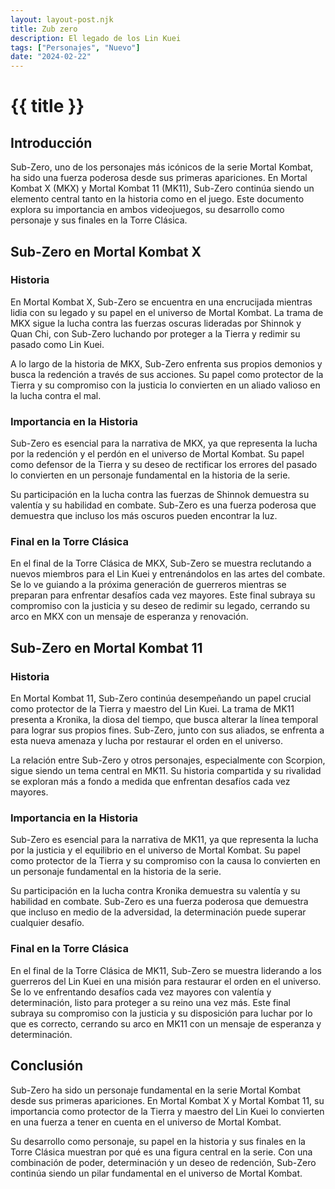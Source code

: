 ```yaml
---
layout: layout-post.njk
title: Zub zero
description: El legado de los Lin Kuei
tags: ["Personajes", "Nuevo"]
date: "2024-02-22"
---
```

# {{ title }}


## Introducción

Sub-Zero, uno de los personajes más icónicos de la serie Mortal Kombat, ha sido una fuerza poderosa desde sus primeras apariciones. En Mortal Kombat X (MKX) y Mortal Kombat 11 (MK11), Sub-Zero continúa siendo un elemento central tanto en la historia como en el juego. Este documento explora su importancia en ambos videojuegos, su desarrollo como personaje y sus finales en la Torre Clásica.

## Sub-Zero en Mortal Kombat X

### Historia

En Mortal Kombat X, Sub-Zero se encuentra en una encrucijada mientras lidia con su legado y su papel en el universo de Mortal Kombat. La trama de MKX sigue la lucha contra las fuerzas oscuras lideradas por Shinnok y Quan Chi, con Sub-Zero luchando por proteger a la Tierra y redimir su pasado como Lin Kuei.

A lo largo de la historia de MKX, Sub-Zero enfrenta sus propios demonios y busca la redención a través de sus acciones. Su papel como protector de la Tierra y su compromiso con la justicia lo convierten en un aliado valioso en la lucha contra el mal.

### Importancia en la Historia

Sub-Zero es esencial para la narrativa de MKX, ya que representa la lucha por la redención y el perdón en el universo de Mortal Kombat. Su papel como defensor de la Tierra y su deseo de rectificar los errores del pasado lo convierten en un personaje fundamental en la historia de la serie.

Su participación en la lucha contra las fuerzas de Shinnok demuestra su valentía y su habilidad en combate. Sub-Zero es una fuerza poderosa que demuestra que incluso los más oscuros pueden encontrar la luz.

### Final en la Torre Clásica

En el final de la Torre Clásica de MKX, Sub-Zero se muestra reclutando a nuevos miembros para el Lin Kuei y entrenándolos en las artes del combate. Se lo ve guiando a la próxima generación de guerreros mientras se preparan para enfrentar desafíos cada vez mayores. Este final subraya su compromiso con la justicia y su deseo de redimir su legado, cerrando su arco en MKX con un mensaje de esperanza y renovación.

## Sub-Zero en Mortal Kombat 11

### Historia

En Mortal Kombat 11, Sub-Zero continúa desempeñando un papel crucial como protector de la Tierra y maestro del Lin Kuei. La trama de MK11 presenta a Kronika, la diosa del tiempo, que busca alterar la línea temporal para lograr sus propios fines. Sub-Zero, junto con sus aliados, se enfrenta a esta nueva amenaza y lucha por restaurar el orden en el universo.

La relación entre Sub-Zero y otros personajes, especialmente con Scorpion, sigue siendo un tema central en MK11. Su historia compartida y su rivalidad se exploran más a fondo a medida que enfrentan desafíos cada vez mayores.

### Importancia en la Historia

Sub-Zero es esencial para la narrativa de MK11, ya que representa la lucha por la justicia y el equilibrio en el universo de Mortal Kombat. Su papel como protector de la Tierra y su compromiso con la causa lo convierten en un personaje fundamental en la historia de la serie.

Su participación en la lucha contra Kronika demuestra su valentía y su habilidad en combate. Sub-Zero es una fuerza poderosa que demuestra que incluso en medio de la adversidad, la determinación puede superar cualquier desafío.

### Final en la Torre Clásica

En el final de la Torre Clásica de MK11, Sub-Zero se muestra liderando a los guerreros del Lin Kuei en una misión para restaurar el orden en el universo. Se lo ve enfrentando desafíos cada vez mayores con valentía y determinación, listo para proteger a su reino una vez más. Este final subraya su compromiso con la justicia y su disposición para luchar por lo que es correcto, cerrando su arco en MK11 con un mensaje de esperanza y determinación.

## Conclusión

Sub-Zero ha sido un personaje fundamental en la serie Mortal Kombat desde sus primeras apariciones. En Mortal Kombat X y Mortal Kombat 11, su importancia como protector de la Tierra y maestro del Lin Kuei lo convierten en una fuerza a tener en cuenta en el universo de Mortal Kombat.

Su desarrollo como personaje, su papel en la historia y sus finales en la Torre Clásica muestran por qué es una figura central en la serie. Con una combinación de poder, determinación y un deseo de redención, Sub-Zero continúa siendo un pilar fundamental en el universo de Mortal Kombat.
